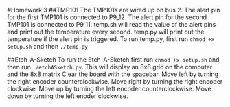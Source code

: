 #Homework 3
##TMP101
The TMP101s are wired up on bus 2. The alert pin for the first TMP101 is connected to P9_12. The alert pin for the second TMP101 is connected to P9_11.
temp.sh will read the value of the alert pins and print out the temperature every second. temp.py will print out the temperature if the alert pin is triggered.
To run temp.py, first run `chmod +x setup.sh` and then `./temp.py`

##Etch-A-Sketch
To run the Etch-A-Sketch first run `chmod +x setup.sh` and then run `./etchASketch.py`. This will display an 8x8 grid on the computer and the 8x8 matrix
Clear the board with the spacebar. 
Move left by turning the right encoder counterclockwise. 
Move right by turning the right encoder clockwise.
Move up by turning the left encoder counterclockwise.
Move down by turning the left enoder clockwise.
